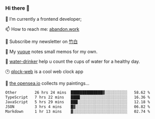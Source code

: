### Hi there 👋

<!--
**Alfxjx/Alfxjx** is a ✨ _special_ ✨ repository because its `README.md` (this file) appears on your GitHub profile.

Here are some ideas to get you started:

- 🔭 I’m currently working on ...
- 🌱 I’m currently learning ...
- 👯 I’m looking to collaborate on ...
- 🤔 I’m looking for help with ...
- 💬 Ask me about ...
- 📫 How to reach me: ...
- 😄 Pronouns: ...
- ⚡ Fun fact: ...
-->
🔭  I’m currently a frontend developer;

📫  How to reach me: [abandon.work](https://www.abandon.work/)

🎉  Subscribe my newsletter on [竹白](https://alfxjx.zhubai.love/)

🌱  My [yuque](https://www.yuque.com/alfxjx) notes small memos for my own.

🥤  [water-drinker](https://weldingboys.vercel.app/water) help u count the cups of water for a healthy day.

🕑  [qlock-web](https://qlock-web.vercel.app) is a cool web clock app

🌊  [the opensea.io](https://opensea.io/assets/0x495f947276749ce646f68ac8c248420045cb7b5e/29433830147332339639115006737701029562687338063458078299874716625823015632897) collects my paintings...

<!--START_SECTION:waka-->

```txt
Other        26 hrs 24 mins  ██████████████▓░░░░░░░░░░   58.62 %
TypeScript   7 hrs 22 mins   ████░░░░░░░░░░░░░░░░░░░░░   16.36 %
JavaScript   5 hrs 29 mins   ███░░░░░░░░░░░░░░░░░░░░░░   12.18 %
JSON         3 hrs 4 mins    █▓░░░░░░░░░░░░░░░░░░░░░░░   06.82 %
Markdown     1 hr 13 mins    ▓░░░░░░░░░░░░░░░░░░░░░░░░   02.74 %
```

<!--END_SECTION:waka-->

